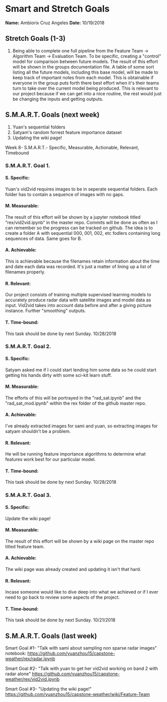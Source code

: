 # Smart and Stretch Goals

**Name:** Ambiorix Cruz Angeles
**Date:** 10/19/2018

## Stretch Goals (1-3)

1. Being able to complete one full pipeline from the Feature Team -> Algorithm Team -> Evaluation Team. To be specific, creating a "control" model for comparison between future models. The result of this effort will be shown in the groups documentation file. A table of some sort listing all the future models, including this base model, will be made to keep track of important notes from each model. This is obtainable if everyone in the group puts forth there best effort when it's their teams turn to take over the current model being produced. This is relevant to our project because if we can get into a nice routine, the rest would just be changing the inputs and getting outputs.

## S.M.A.R.T. Goals (next week)

1. Yuan's sequential folders
2. Satyam's random forrest feature importance dataset
3. Updating the wiki page!

Week 8- S.M.A.R.T.- Specific, Measurable, Actionable, Relevant, Timebound

### S.M.A.R.T. Goal 1.

#### S. Specific:
Yuan's vid2vid requires images to be in seperate sequential folders. Each folder has to contain a sequence of images with no gaps.

#### M. Measurable: 
The result of this effort will be shown by a jupyter notebook titled “rex/vid2vid.ipynb” in the master repo. Commits will be done as often as I can remember so the progress can be tracked on github. The idea is to create a folder A with sequential 000, 001, 002, etc fodlers containing long sequences of data. Same goes for B.

#### A. Achievable:
This is achievable because the filenames retain information about the time and date each data was recorded. It's just a matter of lining up a list of filenames properly.

#### R. Relevant:
Our project consists of training multiple supervised learning models to accurately produce radar data with satellite images and model data as input. Vid2vid takes into account data before and after a giving picture instance. Further "smoothing" outputs.

#### T. Time-bound:
This task should be done by next Sunday. 10/28/2018

### S.M.A.R.T. Goal 2.

#### S. Specific:
Satyam asked me if I could start lending him some data so he could start getting his hands dirty with some sci-kit learn stuff.

#### M. Measurable:
The efforts of this will be portrayed in the "rad_sat.ipynb" and the "rad_sat_mod.ipynb" within the rex folder of the github master repo.

#### A. Achievable:
I've already extracted images for sami and yuan, so extracting images for satyam shouldn't be a problem.

#### R. Relevant:
He will be running feature importance algorithms to determine what features work best for our particular model.

#### T. Time-bound:
This task should be done by next Sunday. 10/28/2018

### S.M.A.R.T. Goal 3.

#### S. Specific:
Update the wiki page!

#### M. Measurable:
The result of this effort will be shown by a wiki page on the master repo titled feature team.

#### A. Achievable:
The wiki page was already created and updating it isn't that hard.

#### R. Relevant:
Incase someone would like to dive deep into what we achieved or if I ever need to go back to review some aspects of the project.

#### T. Time-bound:
This task should be done by next Sunday. 10/21/2018 

## S.M.A.R.T. Goals (last week)

Smart Goal #1- "Talk with sami about sampling non sparse radar images" notebook: https://github.com/yuanzhou15/capstone-weather/rex/radar.ipynb

Smart Goal #2- "Talk with yuan to get her vid2vid working on band 2 with radar alone" https://github.com/yuanzhou15/capstone-weather/rex/vid2vid.ipynb

Smart Goal #3- "Updating the wiki page!" https://github.com/yuanzhou15/capstone-weather/wiki/Feature-Team